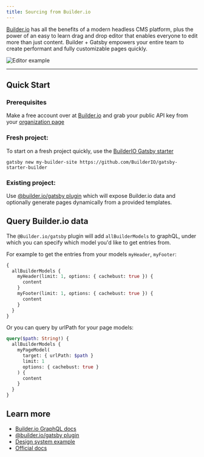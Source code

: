 ```yaml
---
title: Sourcing from Builder.io
---
```


[Builder.io](https://builder.io) has all the benefits of a modern headless CMS platform, plus the power of an easy to learn drag and drop editor that enables everyone to edit more than just content. Builder + Gatsby empowers your entire team to create performant and fully customizable pages quickly.

<img src="https://imgur.com/HjBWIbv.gif" alt="Editor example" />

---

## Quick Start

### Prerequisites

Make a free account over at [Builder.io](https://www.builder.io/fork-sample-org) and grab your public API key from your [organization page](https://builder.io/account/organization)

### Fresh project:

To start on a fresh project quickly, use the [BuilderIO Gatsby starter](/starters/BuilderIO/gatsby-starter-builder/)

```shell
gatsby new my-builder-site https://github.com/BuilderIO/gatsby-starter-builder
```

### Existing project:

Use [@builder.io/gatsby plugin](/packages/@builder.io/gatsby/) which will expose Builder.io data and optionally generate pages dynamically from a provided templates.

## Query Builder.io data

The `@Builder.io/gatsby` plugin will add `allBuilderModels` to graphQL, under which you can specify which model you'd like to get entries from.

For example to get the entries from your models `myHeader`, `myFooter`:

```graphql
{
  allBuilderModels {
    myHeader(limit: 1, options: { cachebust: true }) {
      content
    }
    myFooter(limit: 1, options: { cachebust: true }) {
      content
    }
  }
}
```

Or you can query by urlPath for your page models:

```graphql
query($path: String!) {
  allBuilderModels {
    myPageModel(
      target: { urlPath: $path }
      limit: 1
      options: { cachebust: true }
    ) {
      content
    }
  }
}
```

## Learn more

- [Builder.io GraphQL docs](https://www.builder.io/c/docs/graphql-api)
- [@builder.io/gatsby plugin](/packages/@builder.io/gatsby/)
- [Design system example](https://github.com/BuilderIO/builder/tree/master/examples/react-design-system)
- [Official docs](https://www.builder.io/c/docs/getting-started)
